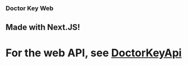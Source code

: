### Doctor Key Web
## Made with Next.JS!

# For the web API, see [DoctorKeyApi](https://github.com/gabeFrancisco/DoctorKeyApi)
